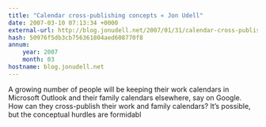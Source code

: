 ```yaml
---
title: "Calendar cross-publishing concepts « Jon Udell"
date: 2007-03-10 07:13:34 +0000
external-url: http://blog.jonudell.net/2007/01/31/calendar-cross-publishing-concepts/
hash: 50976f5db3cb756361804aed608770f8
annum:
    year: 2007
    month: 03
hostname: blog.jonudell.net
---
```


A growing number of people will be keeping their work calendars in Microsoft Outlook and their family calendars elsewhere, say on Google. How can they cross-publish their work and family calendars? It’s possible, but the conceptual hurdles are formidabl
